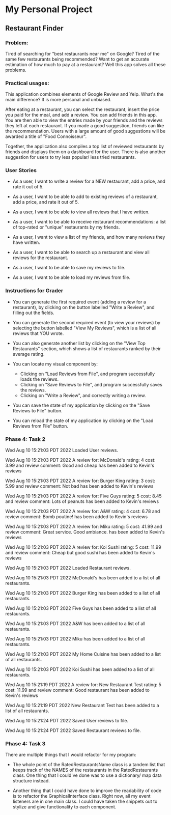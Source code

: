 # My Personal Project

## Restaurant Finder

### **Problem:**

Tired of searching for "best restaurants near me" on Google? Tired of the same few restaurants being recommended? Want to get an accurate estimation of how much to pay at a restaurant? Well this app solves all these problems.

### **Practical usages:**

This application combines elements of Google Review and Yelp. What's the main difference? It is more personal and unbiased.

After eating at a restaurant, you can select the restaurant, insert the price you paid for the meal, and add a review. You can add friends in this app. You are then able to view the entries made by your friends and the reviews they left at each restaurant. If you made a good suggestion, friends can like the recommendation. Users with a large amount of good suggestions will be awarded a title of "Food Connoisseur".

Together, the application also compiles a top list of reviewed restaurants by friends and displays them on a dashboard for the user. There is also another suggestion for users to try less popular/ less tried restaurants.

### **User Stories**

- As a user, I want to write a review for a NEW restaurant, add a price, and rate it out of 5.

- As a user, I want to be able to add to existing reviews of a restaurant, add a price, and rate it out of 5.

- As a user, I want to be able to view all reviews that I have written.

- As a user, I want to be able to receive restaurant recommendations: a list of top-rated or "unique" restaurants by my friends.

- As a user, I want to view a list of my friends, and how many reviews they have written.

- As a user, I want to be able to search up a restaurant and view all reviews for the restaurant.

- As a user, I want to be able to save my reviews to file.

- As a user, I want to be able to load my reviews from file.

### **Instructions for Grader**

- You can generate the first required event (adding a review for a restaurant), by clicking on the button labelled "Write a Review", and filling out the fields.

- You can generate the second required event (to view your reviews) by selecting the button labelled "View My Reviews", which is a list of all reviews that YOU wrote.

- You can also generate another list by clicking on the "View Top Restaurants" section, which shows a list of restaurants ranked by their average rating.

- You can locate my visual component by:
  - Clicking on "Load Reviews from File", and program successfully loads the reviews.
  - Clicking on "Save Reviews to File", and program successfully saves the reviews.
  - Clicking on "Write a Review", and correctly writing a review.

- You can save the state of my application by clicking on the "Save Reviews to File" button.

- You can reload the state of my application by clicking on the "Load Reviews from File" button.

### Phase 4: Task 2

Wed Aug 10 15:21:03 PDT 2022
Loaded User reviews.

Wed Aug 10 15:21:03 PDT 2022
A review for: McDonald's
rating: 4
cost: 3.99
and review comment: Good and cheap
has been added to Kevin's reviews

Wed Aug 10 15:21:03 PDT 2022
A review for: Burger King
rating: 3
cost: 5.99
and review comment: Not bad
has been added to Kevin's reviews

Wed Aug 10 15:21:03 PDT 2022
A review for: Five Guys
rating: 5
cost: 8.45
and review comment: Lots of peanuts
has been added to Kevin's reviews

Wed Aug 10 15:21:03 PDT 2022
A review for: A&W
rating: 4
cost: 6.78
and review comment: Bomb poutine!
has been added to Kevin's reviews

Wed Aug 10 15:21:03 PDT 2022
A review for: Miku
rating: 5
cost: 41.99
and review comment: Great service. Good ambiance.
has been added to Kevin's reviews

Wed Aug 10 15:21:03 PDT 2022
A review for: Koi Sushi
rating: 5
cost: 11.99
and review comment: Cheap but good sushi
has been added to Kevin's reviews

Wed Aug 10 15:21:03 PDT 2022
Loaded Restaurant reviews.

Wed Aug 10 15:21:03 PDT 2022
McDonald's has been added to a list of all restaurants.

Wed Aug 10 15:21:03 PDT 2022
Burger King has been added to a list of all restaurants.

Wed Aug 10 15:21:03 PDT 2022
Five Guys has been added to a list of all restaurants.

Wed Aug 10 15:21:03 PDT 2022
A&W has been added to a list of all restaurants.

Wed Aug 10 15:21:03 PDT 2022
Miku has been added to a list of all restaurants.

Wed Aug 10 15:21:03 PDT 2022
My Home Cuisine has been added to a list of all restaurants.

Wed Aug 10 15:21:03 PDT 2022
Koi Sushi has been added to a list of all restaurants.

Wed Aug 10 15:21:19 PDT 2022
A review for: New Restaurant Test
rating: 5
cost: 11.99
and review comment: Good restaurant
has been added to Kevin's reviews

Wed Aug 10 15:21:19 PDT 2022
New Restaurant Test has been added to a list of all restaurants.

Wed Aug 10 15:21:24 PDT 2022
Saved User reviews to file.

Wed Aug 10 15:21:24 PDT 2022
Saved Restaurant reviews to file.

### Phase 4: Task 3

There are multiple things that I would refactor for my program:

- The whole point of the RatedRestaurantsName class is a tandem list that keeps track of the NAMES of the restaurants in the RatedRestaurants class. One thing that I could've done was to use a dictionary/ map data structure instead.


- Another thing that I could have done to improve the readability of code is to refactor the GraphicalInterface class. Right now, all my event listeners are in one main class. I could have taken the snippets out to stylize and give functionality to each component. 


